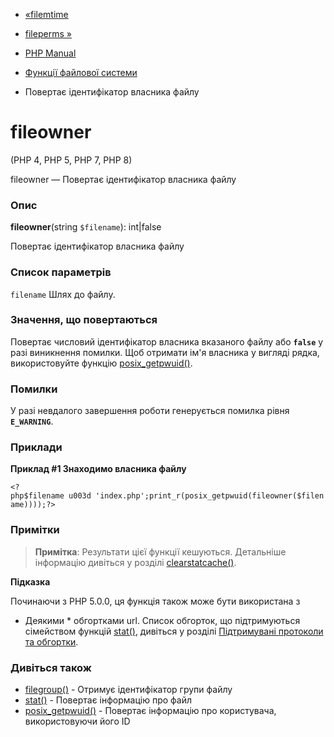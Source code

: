 - [«filemtime](function.filemtime.md)
- [fileperms »](function.fileperms.md)

- [PHP Manual](index.md)
- [Функції файлової системи](ref.filesystem.md)
- Повертає ідентифікатор власника файлу

# fileowner

(PHP 4, PHP 5, PHP 7, PHP 8)

fileowner — Повертає ідентифікатор власника файлу

### Опис

**fileowner**(string `$filename`): int\|false

Повертає ідентифікатор власника файлу

### Список параметрів

`filename`
Шлях до файлу.

### Значення, що повертаються

Повертає числовий ідентифікатор власника вказаного файлу або
**`false`** у разі виникнення помилки. Щоб отримати ім'я власника
у вигляді рядка, використовуйте функцію
[posix_getpwuid()](function.posix-getpwuid.md).

### Помилки

У разі невдалого завершення роботи генерується помилка рівня
**`E_WARNING`**.

### Приклади

**Приклад #1 Знаходимо власника файлу**

` <?php$filename u003d 'index.php';print_r(posix_getpwuid(fileowner($filename))));?> `

### Примітки

> **Примітка**: Результати цієї функції кешуються. Детальніше
> інформацію дивіться у розділі
> [clearstatcache()](function.clearstatcache.md).

**Підказка**

Починаючи з PHP 5.0.0, ця функція також може бути використана з
* Деякими * обгортками url. Список обгорток, що підтримуються сімейством
функцій [stat()](function.stat.md), дивіться у розділі [Підтримувані
протоколи та обгортки](wrappers.md).

### Дивіться також

- [filegroup()](function.filegroup.md) - Отримує ідентифікатор
групи файлу
- [stat()](function.stat.md) - Повертає інформацію про файл
- [posix_getpwuid()](function.posix-getpwuid.md) - Повертає
інформацію про користувача, використовуючи його ID
